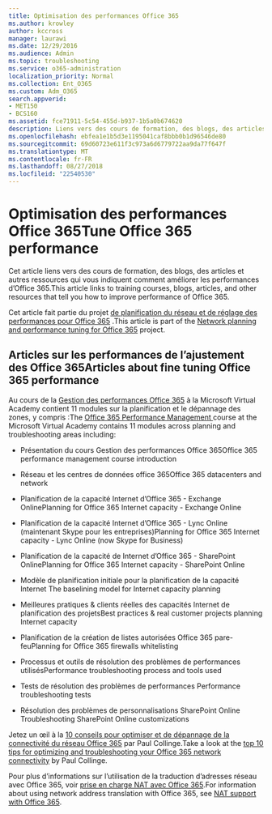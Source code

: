```yaml
---
title: Optimisation des performances Office 365
ms.author: krowley
author: kccross
manager: laurawi
ms.date: 12/29/2016
ms.audience: Admin
ms.topic: troubleshooting
ms.service: o365-administration
localization_priority: Normal
ms.collection: Ent_O365
ms.custom: Adm_O365
search.appverid:
- MET150
- BCS160
ms.assetid: fce71911-5c54-455d-b937-1b5a0b674620
description: Liens vers des cours de formation, des blogs, des articles et autres ressources qui vous indiquent comment améliorer les performances d’Office 365.
ms.openlocfilehash: ebfea1e1b5d3e1195041caf8bbb0b1d96546de80
ms.sourcegitcommit: 69d60723e611f3c973a6d6779722aa9da77f647f
ms.translationtype: MT
ms.contentlocale: fr-FR
ms.lasthandoff: 08/27/2018
ms.locfileid: "22540530"
---
```

# <a name="tune-office-365-performance"></a><span data-ttu-id="213a0-103">Optimisation des performances Office 365</span><span class="sxs-lookup"><span data-stu-id="213a0-103">Tune Office 365 performance</span></span>

<span data-ttu-id="213a0-104">Cet article liens vers des cours de formation, des blogs, des articles et autres ressources qui vous indiquent comment améliorer les performances d’Office 365.</span><span class="sxs-lookup"><span data-stu-id="213a0-104">This article links to training courses, blogs, articles, and other resources that tell you how to improve performance of Office 365.</span></span>
  
<span data-ttu-id="213a0-105">Cet article fait partie du projet [de planification du réseau et de réglage des performances pour Office 365](https://aka.ms/tune) .</span><span class="sxs-lookup"><span data-stu-id="213a0-105">This article is part of the [Network planning and performance tuning for Office 365](https://aka.ms/tune) project.</span></span>
   
## <a name="articles-about-fine-tuning-office-365-performance"></a><span data-ttu-id="213a0-106">Articles sur les performances de l’ajustement des Office 365</span><span class="sxs-lookup"><span data-stu-id="213a0-106">Articles about fine tuning Office 365 performance</span></span>

<span data-ttu-id="213a0-107">Au cours de la [Gestion des performances Office 365](https://aka.ms/tunemva) à la Microsoft Virtual Academy contient 11 modules sur la planification et le dépannage des zones, y compris :</span><span class="sxs-lookup"><span data-stu-id="213a0-107">The [Office 365 Performance Management ](https://aka.ms/tunemva) course at the Microsoft Virtual Academy contains 11 modules across planning and troubleshooting areas including:</span></span> 
  
- <span data-ttu-id="213a0-108">Présentation du cours Gestion des performances Office 365</span><span class="sxs-lookup"><span data-stu-id="213a0-108">Office 365 performance management course introduction</span></span>
    
- <span data-ttu-id="213a0-109">Réseau et les centres de données office 365</span><span class="sxs-lookup"><span data-stu-id="213a0-109">Office 365 datacenters and network</span></span>
    
- <span data-ttu-id="213a0-110">Planification de la capacité Internet d’Office 365 - Exchange Online</span><span class="sxs-lookup"><span data-stu-id="213a0-110">Planning for Office 365 Internet capacity - Exchange Online</span></span>
    
- <span data-ttu-id="213a0-111">Planification de la capacité Internet d’Office 365 - Lync Online (maintenant Skype pour les entreprises)</span><span class="sxs-lookup"><span data-stu-id="213a0-111">Planning for Office 365 Internet capacity - Lync Online (now Skype for Business)</span></span>
    
- <span data-ttu-id="213a0-112">Planification de la capacité de Internet d’Office 365 - SharePoint Online</span><span class="sxs-lookup"><span data-stu-id="213a0-112">Planning for Office 365 Internet capacity - SharePoint Online</span></span>
    
- <span data-ttu-id="213a0-113">Modèle de planification initiale pour la planification de la capacité Internet
</span><span class="sxs-lookup"><span data-stu-id="213a0-113">The baselining model for Internet capacity planning</span></span>
    
- <span data-ttu-id="213a0-114">Meilleures pratiques &amp; clients réelles des capacités Internet de planification des projets</span><span class="sxs-lookup"><span data-stu-id="213a0-114">Best practices &amp; real customer projects planning Internet capacity</span></span>
    
- <span data-ttu-id="213a0-115">Planification de la création de listes autorisées Office 365 pare-feu</span><span class="sxs-lookup"><span data-stu-id="213a0-115">Planning for Office 365 firewalls whitelisting</span></span>
    
- <span data-ttu-id="213a0-116">Processus et outils de résolution des problèmes de performances utilisés</span><span class="sxs-lookup"><span data-stu-id="213a0-116">Performance troubleshooting process and tools used</span></span>
    
- <span data-ttu-id="213a0-117">Tests de résolution des problèmes de performances
</span><span class="sxs-lookup"><span data-stu-id="213a0-117">Performance troubleshooting tests</span></span>
    
- <span data-ttu-id="213a0-118">Résolution des problèmes de personnalisations SharePoint Online
</span><span class="sxs-lookup"><span data-stu-id="213a0-118">Troubleshooting SharePoint Online customizations</span></span>
    
<span data-ttu-id="213a0-119">Jetez un œil à la [10 conseils pour optimiser et de dépannage de la connectivité du réseau Office 365](https://blogs.technet.com/b/onthewire/archive/2014/06/18/top-10-tips-for-optimising-amp-troubleshooting-your-office-365-network-connectivity.aspx) par Paul Collinge.</span><span class="sxs-lookup"><span data-stu-id="213a0-119">Take a look at the [top 10 tips for optimizing and troubleshooting your Office 365 network connectivity](https://blogs.technet.com/b/onthewire/archive/2014/06/18/top-10-tips-for-optimising-amp-troubleshooting-your-office-365-network-connectivity.aspx) by Paul Collinge.</span></span> 
  
<span data-ttu-id="213a0-120">Pour plus d’informations sur l’utilisation de la traduction d’adresses réseau avec Office 365, voir [prise en charge NAT avec Office 365](nat-support-with-office-365.md).</span><span class="sxs-lookup"><span data-stu-id="213a0-120">For information about using network address translation with Office 365, see [NAT support with Office 365](nat-support-with-office-365.md).</span></span>
  

